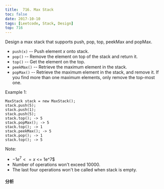 ```yaml
---
title:  716. Max Stack
toc: false
date: 2017-10-10
tags: [Leetcode, Stack, Design]
top: 716
---
```


Design a max stack that supports push, pop, top, peekMax and popMax.


* `push(x)` -- Push element $x$ onto stack.
* `pop()` -- Remove the element on top of the stack and return it.
* `top()` -- Get the element on the top.
* `peekMax()` -- Retrieve the maximum element in the stack.
* `popMax()` -- Retrieve the maximum element in the stack, and remove it. If you find more than one maximum elements, only remove the top-most one.
 

Example 1:

```
MaxStack stack = new MaxStack();
stack.push(5); 
stack.push(1);
stack.push(5);
stack.top(); -> 5
stack.popMax(); -> 5
stack.top(); -> 1
stack.peekMax(); -> 5
stack.pop(); -> 1
stack.top(); -> 5
```

Note:

* $-1e^7 <= x$ <= 1e^7$
* Number of operations won't exceed 10000.
* The last four operations won't be called when stack is empty.


#### 分析

